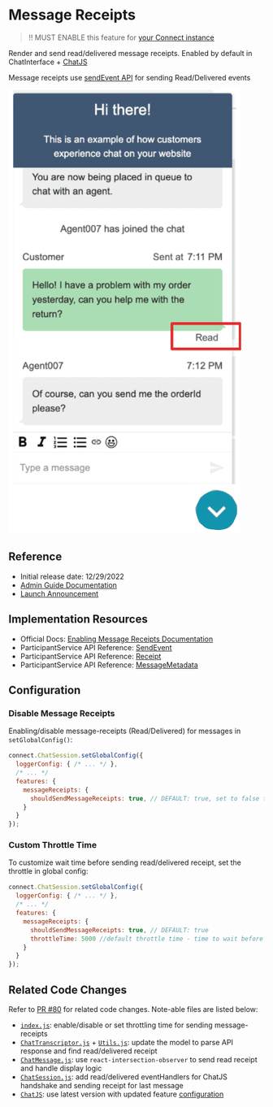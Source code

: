 # Message Receipts

> ‼️ MUST ENABLE this feature for [your Connect instance](https://docs.aws.amazon.com/connect/latest/adminguide/message-receipts.html)

Render and send read/delivered message receipts. Enabled by default in ChatInterface + [ChatJS](https://github.com/amazon-connect/amazon-connect-chatjs)

Message receipts use [sendEvent API](https://docs.aws.amazon.com/connect-participant/latest/APIReference/API_SendEvent.html) for sending Read/Delivered events

![View receipts](/.github/screenshots/hosted-widget-read-receipt.png)

## Reference

 - Initial release date: 12/29/2022
 - [Admin Guide Documentation](https://docs.aws.amazon.com/connect/latest/adminguide/message-receipts.html)
 - [Launch Announcement](https://aws.amazon.com/about-aws/whats-new/2022/12/amazon-connect-enables-showing-message-receipts-chat-experience/)


## Implementation Resources

 - Official Docs: [Enabling Message Receipts Documentation](https://docs.aws.amazon.com/connect/latest/adminguide/message-receipts.html)
 - ParticipantService API Reference: [SendEvent](https://docs.aws.amazon.com/connect-participant/latest/APIReference/API_SendEvent.html)
 - ParticipantService API Reference: [Receipt](https://docs.aws.amazon.com/connect-participant/latest/APIReference/API_Receipt.html)
 - ParticipantService API Reference: [MessageMetadata](https://docs.aws.amazon.com/connect-participant/latest/APIReference/API_MessageMetadata.html)

## Configuration

### Disable Message Receipts

Enabling/disable message-receipts (Read/Delivered) for messages in `setGlobalConfig()`:

```js
connect.ChatSession.setGlobalConfig({
  loggerConfig: { /* ... */ },
  /* ... */
  features: {
    messageReceipts: {
      shouldSendMessageReceipts: true, // DEFAULT: true, set to false to disable Read/Delivered receipts
    }
  }
});
```

### Custom Throttle Time

To customize wait time before sending read/delivered receipt, set the throttle in global config:

```js
connect.ChatSession.setGlobalConfig({
  loggerConfig: { /* ... */ },
  /* ... */
  features: {
    messageReceipts: {
      shouldSendMessageReceipts: true, // DEFAULT: true
      throttleTime: 5000 //default throttle time - time to wait before sending Read/Delivered receipt.
    }
  }
});
```

## Related Code Changes

Refer to [PR #80](https://github.com/amazon-connect/amazon-connect-chat-interface/pull/80) for related code changes.  Note-able files are listed below:

 - [`index.js`](/src/index.js): enable/disable or set throttling time for sending message-receipts
 - [`ChatTranscriptor.js`](/src/components/Chat/ChatTranscriptor/ChatTranscriptor.js) + [`Utils.js`](/src/components/Chat/datamodel/Utils.js): update the model to parse API response and find read/delivered receipt 
 - [`ChatMessage.js`](/src/components/Chat/ChatTranscriptor/ChatMessages/ChatMessage.js): use `react-intersection-observer` to send read receipt and handle display logic
 - [`ChatSession.js`](/src/components/Chat/ChatSession.js): add read/delivered eventHandlers for ChatJS handshake and sending receipt for last message
 - [`ChatJS`](https://github.com/amazon-connect/amazon-connect-chatjs): use latest version with updated feature [configuration](https://github.com/amazon-connect/amazon-connect-chatjs#connectchatsessionsetglobalconfig)

